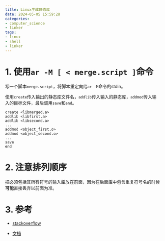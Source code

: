 ```yaml
---
title: Linux生成静态库
date: 2024-05-05 15:59:28
categories:
- computer_science
- linker
tags:
- linux
- shell
- linker
---
```


# 1. 使用`ar -M [ < merge.script ]`命令

写一个脚本`merge.script`，将脚本重定向给`ar -M`命令的stdin。

使用`create`传入输出的静态库文件名，`addlib`传入输入的静态库，`addmod`传入输入的目标文件，最后调用`save`和`end`。

```
create <libmerged.a>
addlib <libfirst.a>
addlib <libsecond.a>
...
addmod <object_first.o>
addmod <object_second.o>
...
save
end
```

# 2. 注意排列顺序

把必须包括其所有符号的输入库放在前面，因为在后面库中包含重复符号名的时候**可能**直接丢弃以前面为准。

# 3. 参考

- [stackoverflow](https://stackoverflow.com/a/23621751/18781047)

- [文档](https://sourceware.org/binutils/docs/binutils/ar-scripts.html)